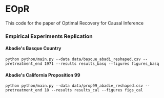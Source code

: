# EOpR
This code for the paper of Optimal Recovery for Causal Inference

### Empirical Experiments Replication
#### Abadie's Basque Country
```
python python/main.py --data data/basque_abadi_reshaped.csv --pretreatment_end 1971 --results results_basq --figures figures_basq
```
#### Abadie's California Proposition 99
```
python python/main.py --data data/prop99_abadie_reshaped.csv --pretreatment_end 18 --results results_cal --figures figs_cal
```
